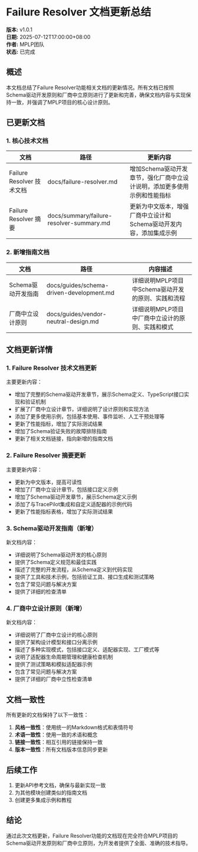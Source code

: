 # Failure Resolver 文档更新总结

**版本:** v1.0.1  
**日期:** 2025-07-12T17:00:00+08:00  
**作者:** MPLP团队  
**状态:** 已完成  

## 概述

本文档总结了Failure Resolver功能相关文档的更新情况。所有文档已按照Schema驱动开发原则和厂商中立原则进行了更新和完善，确保文档内容与实现保持一致，并强调了MPLP项目的核心设计原则。

## 已更新文档

### 1. 核心技术文档

| 文档 | 路径 | 更新内容 |
|------|------|----------|
| Failure Resolver 技术文档 | docs/failure-resolver.md | 增加Schema驱动开发章节，强化厂商中立设计说明，添加更多使用示例和性能指标 |
| Failure Resolver 摘要 | docs/summary/failure-resolver-summary.md | 更新为中文版本，增强厂商中立设计和Schema驱动开发内容，添加集成示例 |

### 2. 新增指南文档

| 文档 | 路径 | 内容描述 |
|------|------|----------|
| Schema驱动开发指南 | docs/guides/schema-driven-development.md | 详细说明MPLP项目中Schema驱动开发的原则、实践和流程 |
| 厂商中立设计原则 | docs/guides/vendor-neutral-design.md | 详细说明MPLP项目中厂商中立设计的原则、实践和模式 |

## 文档更新详情

### 1. Failure Resolver 技术文档更新

主要更新内容：

- 增加了完整的Schema驱动开发章节，展示Schema定义、TypeScript接口实现和验证机制
- 扩展了厂商中立设计章节，详细说明了设计原则和实现方法
- 添加了更多使用示例，包括基本使用、事件监听、人工干预处理等
- 更新了性能指标，增加了实际测试结果
- 增加了Schema验证失败的故障排除指南
- 更新了相关文档链接，指向新增的指南文档

### 2. Failure Resolver 摘要更新

主要更新内容：

- 更新为中文版本，提高可读性
- 增加了厂商中立设计章节，包括接口定义示例
- 增加了Schema驱动开发章节，展示Schema定义示例
- 添加了与TracePilot集成和自定义适配器的示例代码
- 更新了性能指标表格，增加了实际测试结果

### 3. Schema驱动开发指南（新增）

新文档内容：

- 详细说明了Schema驱动开发的核心原则
- 提供了Schema定义规范和最佳实践
- 描述了完整的开发流程，从Schema定义到代码实现
- 提供了工具和技术示例，包括验证工具、接口生成和测试策略
- 包含了常见问题与解决方案
- 提供了详细的检查清单

### 4. 厂商中立设计原则（新增）

新文档内容：

- 详细说明了厂商中立设计的核心原则
- 提供了架构设计模型和接口分离示例
- 描述了多种实现模式，包括接口定义、适配器实现、工厂模式等
- 说明了适配器生命周期管理和健康检查机制
- 提供了测试策略和模拟适配器示例
- 包含了常见问题与解决方案
- 提供了详细的厂商中立性检查清单

## 文档一致性

所有更新的文档保持了以下一致性：

1. **风格一致性**：使用统一的Markdown格式和表情符号
2. **术语一致性**：使用一致的术语和概念
3. **链接一致性**：相互引用的链接保持一致
4. **版本一致性**：所有文档版本信息同步更新

## 后续工作

1. 更新API参考文档，确保与最新实现一致
2. 为其他模块创建类似的指南文档
3. 创建更多集成示例和教程

## 结论

通过此次文档更新，Failure Resolver功能的文档现在完全符合MPLP项目的Schema驱动开发原则和厂商中立原则，为开发者提供了全面、准确的技术指导。 